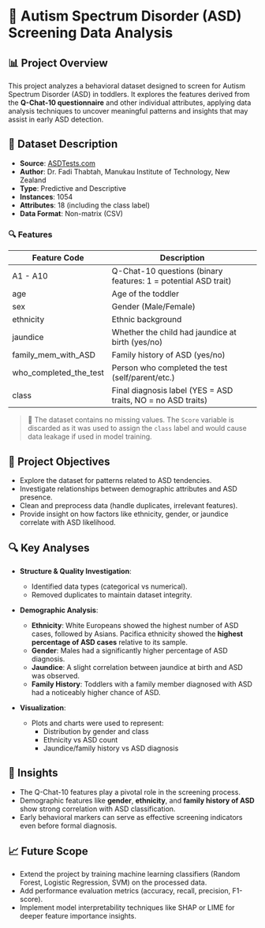 
# 🧠 Autism Spectrum Disorder (ASD) Screening Data Analysis

## 📊 Project Overview

This project analyzes a behavioral dataset designed to screen for Autism Spectrum Disorder (ASD) in toddlers. It explores the features derived from the **Q-Chat-10 questionnaire** and other individual attributes, applying data analysis techniques to uncover meaningful patterns and insights that may assist in early ASD detection.


## 📁 Dataset Description

- **Source**: [ASDTests.com](http://www.asdtests.com)
- **Author**: Dr. Fadi Thabtah, Manukau Institute of Technology, New Zealand
- **Type**: Predictive and Descriptive
- **Instances**: 1054
- **Attributes**: 18 (including the class label)
- **Data Format**: Non-matrix (CSV)

### 🔍 Features

| Feature Code | Description                                                                 |
|--------------|-----------------------------------------------------------------------------|
| A1 - A10     | Q-Chat-10 questions (binary features: 1 = potential ASD trait)              |
| age          | Age of the toddler                                                          |
| sex          | Gender (Male/Female)                                                        |
| ethnicity    | Ethnic background                                                           |
| jaundice     | Whether the child had jaundice at birth (yes/no)                            |
| family_mem_with_ASD | Family history of ASD (yes/no)                                     |
| who_completed_the_test | Person who completed the test (self/parent/etc.)                 |
| class        | Final diagnosis label (YES = ASD traits, NO = no ASD traits)                |

> 📝 The dataset contains no missing values. The `Score` variable is discarded as it was used to assign the `class` label and would cause data leakage if used in model training.


## 🧪 Project Objectives

- Explore the dataset for patterns related to ASD tendencies.
- Investigate relationships between demographic attributes and ASD presence.
- Clean and preprocess data (handle duplicates, irrelevant features).
- Provide insight on how factors like ethnicity, gender, or jaundice correlate with ASD likelihood.


## 🔍 Key Analyses

- **Structure & Quality Investigation**:
  - Identified data types (categorical vs numerical).
  - Removed duplicates to maintain dataset integrity.
  
- **Demographic Analysis**:
  - **Ethnicity**: White Europeans showed the highest number of ASD cases, followed by Asians. Pacifica ethnicity showed the **highest percentage of ASD cases** relative to its sample.
  - **Gender**: Males had a significantly higher percentage of ASD diagnosis.
  - **Jaundice**: A slight correlation between jaundice at birth and ASD was observed.
  - **Family History**: Toddlers with a family member diagnosed with ASD had a noticeably higher chance of ASD.

- **Visualization**:
  - Plots and charts were used to represent:
    - Distribution by gender and class
    - Ethnicity vs ASD count
    - Jaundice/family history vs ASD diagnosis


## 📌 Insights

- The Q-Chat-10 features play a pivotal role in the screening process.
- Demographic features like **gender**, **ethnicity**, and **family history of ASD** show strong correlation with ASD classification.
- Early behavioral markers can serve as effective screening indicators even before formal diagnosis.


## 📈 Future Scope

- Extend the project by training machine learning classifiers (Random Forest, Logistic Regression, SVM) on the processed data.
- Add performance evaluation metrics (accuracy, recall, precision, F1-score).
- Implement model interpretability techniques like SHAP or LIME for deeper feature importance insights.
